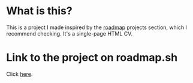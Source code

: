 # What is this?

This is a project I made inspired by the [roadmap](https://roadmap.sh) projects section, which I recommend checking. It's a single-page HTML CV.

# Link to the project on roadmap.sh

Click [here](https://roadmap.sh/projects/single-page-cv).
